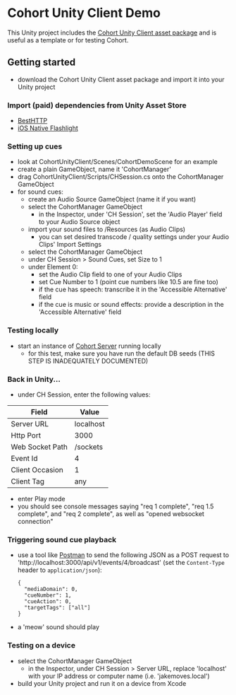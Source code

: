 # Cohort Unity Client Demo

This Unity project includes the [Cohort Unity Client asset package](https://github.com/jakemoves/cohort-unity-client) and is useful as a template or for testing Cohort.

## Getting started
- download the Cohort Unity Client asset package and import it into your Unity project

### Import (paid) dependencies from Unity Asset Store
- [BestHTTP](https://assetstore.unity.com/packages/tools/network/best-http-10872)
- [iOS Native Flashlight](https://assetstore.unity.com/packages/tools/integration/ios-native-flashlight-129556)

### Setting up cues
- look at CohortUnityClient/Scenes/CohortDemoScene for an example
- create a plain GameObject, name it 'CohortManager'
- drag CohortUnityClient/Scripts/CHSession.cs onto the CohortManager GameObject
- for sound cues:
  - create an Audio Source GameObject (name it if you want)
  - select the CohortManager GameObject
    - in the Inspector, under 'CH Session', set the 'Audio Player' field to your Audio Source object
  - import your sound files to /Resources (as Audio Clips)
    - you can set desired transcode / quality settings under your Audio Clips' Import Settings
  - select the CohortManager GameObject
  - under CH Session > Sound Cues, set Size to 1
  - under Element 0:
    - set the Audio Clip field to one of your Audio Clips
    - set Cue Number to 1 (point cue numbers like 10.5 are fine too)
    - if the cue has speech: transcribe it in the 'Accessible Alternative' field
    - if the cue is music or sound effects: provide a description in the 'Accessible Alternative' field

### Testing locally
- start an instance of [Cohort Server](https://github.com/jakemoves/cohort-server) running locally
  - for this test, make sure you have run the default DB seeds (THIS STEP IS INADEQUATELY DOCUMENTED)

### Back in Unity...
- under CH Session, enter the following values:

| Field           | Value                                 |
| --------------- | ------------------------------------- |
| Server URL      | localhost                             |
| Http Port       | 3000                                  |
| Web Socket Path | /sockets                              |
| Event Id        | 4                                     |
| Client Occasion | 1                                     |
| Client Tag      | any                                   |

- enter Play mode
- you should see console messages saying "req 1 complete", "req 1.5 complete", and "req 2 complete", as well as "opened websocket connection"

### Triggering sound cue playback
- use a tool like [Postman](https://www.getpostman.com) to send the following JSON as a POST request to 'http://localhost:3000/api/v1/events/4/broadcast' (set the `Content-Type` header to `application/json`): 
  ```
  {
    "mediaDomain": 0,
    "cueNumber": 1,
    "cueAction": 0,
    "targetTags": ["all"]
  }
  ```
- a 'meow' sound should play
    
### Testing on a device
- select the CohortManager GameObject
  - in the Inspector, under CH Session > Server URL, replace 'localhost' with your IP address or computer name (i.e. 'jakemoves.local')
- build your Unity project and run it on a device from Xcode